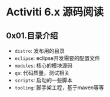 # Activiti 6.x 源码阅读

## 0x01.目录介绍

- `distro`: 发布用的目录
- `eclipse`: eclipse开发需要的配置文件
- `modules`: 核心的模块源码
- `qa`: 代码质量，测试相关
- `scripts`: 启动的一些脚本
- `tooling`: 脚手架工程，基于maven等等